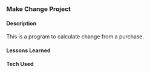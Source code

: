 ### Make Change Project

#### Description
This is a program to calculate change from a purchase.
#### Lessons Learned

#### Tech Used

